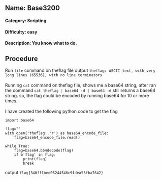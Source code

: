## Name: Base3200
#### Category: Scripting
#### Difficulty: easy
#### Description: You know what to do. 

## Procedure
Run ```file``` command on theflag file
output ```theflag: ASCII text, with very long lines (65536), with no line terminators```
<br>
<br>
Running ```cat``` command on theflag file, shows me a base64 string, after ran the command ```cat theflag | base64 -d | base64 -d``` still returns a base64 string. so, the flag could be encoded by running base64 for 10 or more times.
<br>
<br>
I have created the following python code to get the flag
<br>
```
import base64

flag=""
with open('theflag','r') as base64_encode_file:
    flag=base64_encode_file.read()

while True:
    flag=base64.b64decode(flag)
    if b'flag' in flag:
        print(flag)
        break
```

output ```flag{340ff1bee05244546c91dea53fba7642}```
